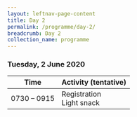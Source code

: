 ```yaml
---
layout: leftnav-page-content
title: Day 2
permalink: /programme/day-2/
breadcrumb: Day 2
collection_name: programme
---
```


### **Tuesday, 2 June 2020**

Time|Activity (tentative)
----|--------------------
0730 – 0915	| Registration<br>Light snack  
